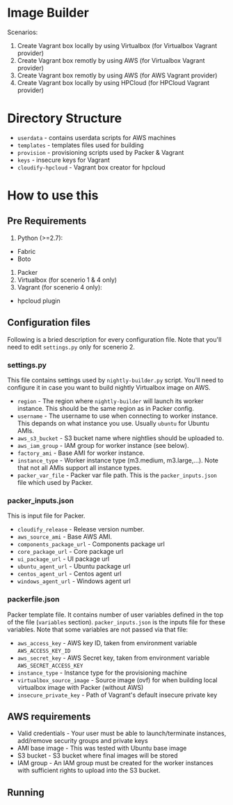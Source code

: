 # Image Builder

Scenarios: 

1. Create Vagrant box locally by using Virtualbox (for Virtualbox Vagrant provider)
1. Create Vagrant box remotly by using AWS (for Virtualbox Vagrant provider)
1. Create Vagrant box remotly by using AWS (for AWS Vagrant provider)
1. Create Vagrant box locally by using HPCloud (for HPCloud Vagrant provider)

# Directory Structure
* `userdata` - contains userdata scripts for AWS machines 
* `templates` - templates files used for building
* `provision` - provisioning scripts used by Packer & Vagrant
* `keys` - insecure keys for Vagrant
* `cloudify-hpcloud` - Vagrant box creator for hpcloud


# How to use this
## Pre Requirements

1. Python (>=2.7):
  * Fabric
  * Boto
1. Packer
1. Virtualbox (for scenerio 1 & 4 only)
1. Vagrant (for scenerio 4 only):
  * hpcloud plugin
  
## Configuration files
Following is a bried description for every configuration file.
Note that you'll need to edit `settings.py` only for scenerio 2.

### settings.py
This file contains settings used by `nightly-builder.py` script. You'll need to configure it in case you want to build nightly Virtualbox image on AWS.
* `region` - The region where `nightly-builder` will launch its worker instance. This should be the same region as in Packer config.
* `username` - The username to use when connecting to worker instance. This depands on what instance you use. Usually `ubuntu` for Ubuntu AMIs.
* `aws_s3_bucket` - S3 bucket name where nightlies should be uploaded to.
* `aws_iam_group` - IAM group for worker instance (see below).
* `factory_ami` - Base AMI for worker instance.
* `instance_type` - Worker instance type (m3.medium, m3.large,...). Note that not all AMIs support all instance types.
* `packer_var_file` - Packer var file path. This is the `packer_inputs.json` file which used by Packer. 

### packer_inputs.json
This is input file for Packer. 
* `cloudify_release` - Release version number.
* `aws_source_ami` - Base AWS AMI.
* `components_package_url` - Components package url
* `core_package_url` - Core package url
* `ui_package_url` - UI package url
* `ubuntu_agent_url` - Ubuntu package url
* `centos_agent_url` - Centos agent url
* `windows_agent_url` - Windows agent url

### packerfile.json
Packer template file. It contains number of user variables defined in the top of the file (`variables` section). `packer_inputs.json` is the inputs file for these variables. Note that some variables are not passed via that file:
* `aws_access_key` - AWS key ID, taken from environment variable `AWS_ACCESS_KEY_ID`
* `aws_secret_key` - AWS Secret key, taken from environment variable `AWS_SECRET_ACCESS_KEY`
* `instance_type` - Instance type for the provisioning machine
* `virtualbox_source_image` - Source image (ovf) for when building local virtualbox image with Packer (without AWS)
* `insecure_private_key` - Path of Vagrant's default insecure private key

## AWS requirements
* Valid credentials - Your user must be able to launch/terminate instances, add/remove security groups and private keys
* AMI base image - This was tested with Ubuntu base image
* S3 bucket - S3 bucket where final images will be stored
* IAM group - An IAM group must be created for the worker instances with sufficient rights to upload into the S3 bucket.

## Running


